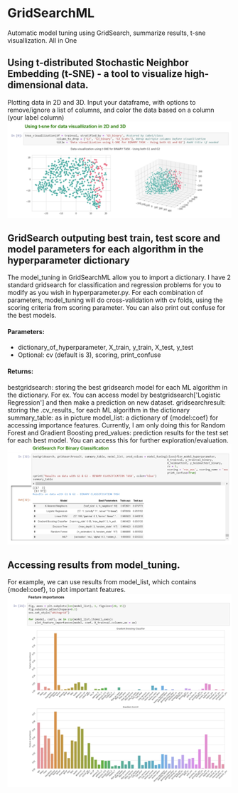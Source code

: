 # GridSearchML
Automatic model tuning using GridSearch,  summarize results, t-sne visuallization. All in One

## Using t-distributed Stochastic Neighbor Embedding (t-SNE) - a tool to visualize high-dimensional data. 
Plotting data in 2D and 3D. Input your dataframe, with options to remove/ignore a list of columns, and color the data based on a column (your label column)
![T-SNE 2D and 3D](https://github.com/2miatran/GridSearchML/blob/master/t-sne%202D%20and%203D.jpg)

## GridSearch outputing best train, test score and model parameters for each algorithm in the hyperparameter dictionary
The model_tuning in GridSearchML allow you to import a dictionary. I have 2 standard gridsearch for classification and regression problems for you to modify as you wish in hyperparameter.py.
For each combination of parameters, model_tuning will do cross-validation with cv folds, using the scoring criteria from scoring parameter.
You can also print out confuse for the best models. 
#### Parameters:
- dictionary_of_hyperparameter, X_train, y_train, X_test, y_test
- Optional: cv (default is 3), scoring, print_confuse

#### Returns:
bestgridsearch: storing the best gridsearch model for each ML algorithm in the dictionary. For ex. You can access model by bestgridsearch['Logistic Regression'] and then make a prediction on new dataset.
gridsearchresult: storing the .cv_results_ for each ML algorithm in the dictionary
summary_table: as in picture
model_list: a dictionary of {model:coef} for accessing importance features. Currently, I am only doing this for Random Forest and Gradient Boosting
pred_values: prediction results for the test set for each best model. You can access this for further exploration/evaluation. 
![GridSearch](https://github.com/2miatran/GridSearchML/blob/master/GridSearchResults.jpg)

## Accessing results from model_tuning.
For example, we can use results from model_list, which contains {model:coef}, to plot important features. 
![Image description](https://github.com/2miatran/GridSearchML/blob/master/plot_feature_importance.jpg)

